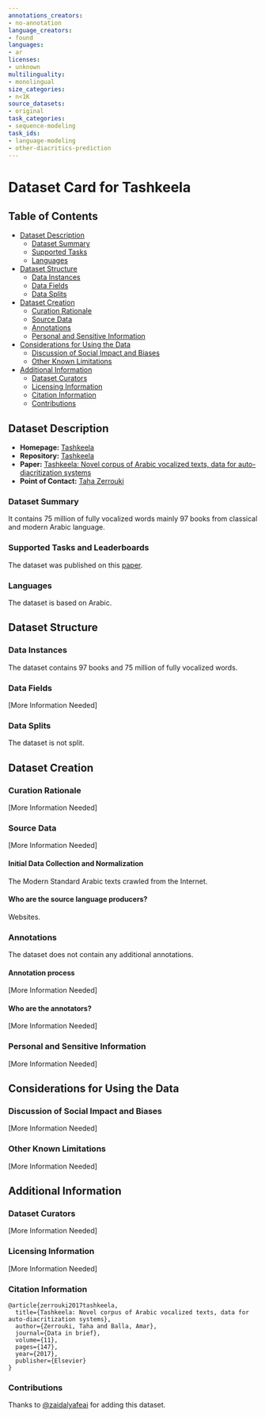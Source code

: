 ```yaml
---
annotations_creators:
- no-annotation
language_creators:
- found
languages:
- ar
licenses:
- unknown
multilinguality:
- monolingual
size_categories:
- n<1K
source_datasets:
- original
task_categories:
- sequence-modeling
task_ids:
- language-modeling
- other-diacritics-prediction
---
```


# Dataset Card for Tashkeela

## Table of Contents
- [Dataset Description](#dataset-description)
  - [Dataset Summary](#dataset-summary)
  - [Supported Tasks](#supported-tasks-and-leaderboards)
  - [Languages](#languages)
- [Dataset Structure](#dataset-structure)
  - [Data Instances](#data-instances)
  - [Data Fields](#data-instances)
  - [Data Splits](#data-instances)
- [Dataset Creation](#dataset-creation)
  - [Curation Rationale](#curation-rationale)
  - [Source Data](#source-data)
  - [Annotations](#annotations)
  - [Personal and Sensitive Information](#personal-and-sensitive-information)
- [Considerations for Using the Data](#considerations-for-using-the-data)
  - [Discussion of Social Impact and Biases](#discussion-of-social-impact-and-biases)
  - [Other Known Limitations](#other-known-limitations)
- [Additional Information](#additional-information)
  - [Dataset Curators](#dataset-curators)
  - [Licensing Information](#licensing-information)
  - [Citation Information](#citation-information)
  - [Contributions](#contributions)

## Dataset Description

- **Homepage:** [Tashkeela](https://sourceforge.net/projects/tashkeela/)
- **Repository:** [Tashkeela](https://sourceforge.net/projects/tashkeela/)
- **Paper:** [Tashkeela: Novel corpus of Arabic vocalized texts, data for auto-diacritization systems](https://www.sciencedirect.com/science/article/pii/S2352340917300112)
- **Point of Contact:** [Taha Zerrouki](mailto:t_zerrouki@esi.dz)

### Dataset Summary

It contains 75 million of fully vocalized words mainly
97 books from classical and modern Arabic language.

### Supported Tasks and Leaderboards

The dataset was published on this [paper](https://www.sciencedirect.com/science/article/pii/S2352340917300112#!).

### Languages

The dataset is based on Arabic.

## Dataset Structure

### Data Instances

The dataset contains 97 books and 75 million of fully vocalized words.

### Data Fields

[More Information Needed]

### Data Splits

The dataset is not split. 

## Dataset Creation

### Curation Rationale

[More Information Needed]

### Source Data

[More Information Needed]

#### Initial Data Collection and Normalization

The Modern Standard Arabic texts crawled from the Internet.

#### Who are the source language producers?

Websites.

### Annotations

The dataset does not contain any additional annotations.

#### Annotation process

[More Information Needed]

#### Who are the annotators?

[More Information Needed]

### Personal and Sensitive Information

[More Information Needed]

## Considerations for Using the Data

### Discussion of Social Impact and Biases

[More Information Needed]

### Other Known Limitations

[More Information Needed]

## Additional Information

### Dataset Curators

[More Information Needed]

### Licensing Information

[More Information Needed]

### Citation Information

```
@article{zerrouki2017tashkeela,
  title={Tashkeela: Novel corpus of Arabic vocalized texts, data for auto-diacritization systems},
  author={Zerrouki, Taha and Balla, Amar},
  journal={Data in brief},
  volume={11},
  pages={147},
  year={2017},
  publisher={Elsevier}
}
```

### Contributions

Thanks to [@zaidalyafeai](https://github.com/zaidalyafeai) for adding this dataset.